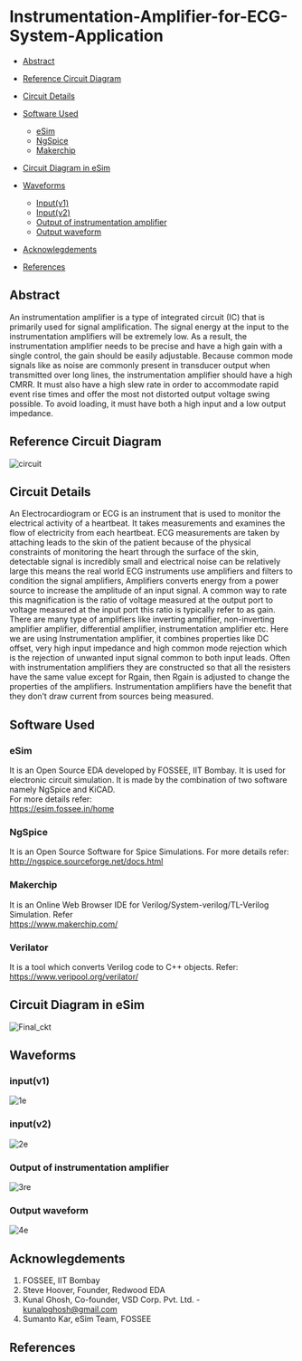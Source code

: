 # Instrumentation-Amplifier-for-ECG-System-Application
- [Abstract](#abstract)
- [Reference Circuit Diagram](#reference-circuit-diagram)
- [Circuit Details](#circuit-details)
- [Software Used](#software-used)
    * [eSim](#esim)
    * [NgSpice](#ngspice)
    * [Makerchip](#makerchip)
- [Circuit Diagram in eSim](#circuit-diagram-in-esim)
- [Waveforms](#waveforms)
    * [Input(v1)](#input(v1))
    * [Input(v2)](#input(v2))
    * [Output of instrumentation amplifier](#Output-of-instrumentation-amplifier)
    *  [Output waveform](#Output-waveform)
   
    
- [Acknowlegdements](#acknowlegdements)
- [References](#references)


## Abstract
An instrumentation amplifier is a type of integrated circuit (IC) that is primarily used for signal amplification. The signal energy at the input to the instrumentation amplifiers will be extremely low. As a result, the instrumentation amplifier needs to be precise and have a high gain with a single control, the gain should be easily adjustable. Because common mode signals like as noise are commonly present in transducer output when transmitted over long lines, the instrumentation
amplifier should have a high CMRR. It must also have a high slew rate in order to accommodate rapid event rise times and offer the most not distorted output voltage swing possible. To avoid loading, it must have both a high input and a low output impedance.

## Reference Circuit Diagram
![circuit](https://user-images.githubusercontent.com/100235259/157100627-ee1e69b2-949e-40b9-909d-6d1bfde5adfa.png)

## Circuit Details
An Electrocardiogram or ECG is an instrument that is used
to monitor the electrical activity of a heartbeat. It takes
measurements and examines the flow of electricity from each
heartbeat. ECG measurements are taken by attaching leads to
the skin of the patient because of the physical constraints of
monitoring the heart through the surface of the skin, detectable signal is incredibly small and electrical noise can
be relatively large this means the real world ECG
instruments use amplifiers and filters to condition the signal
amplifiers, Amplifiers converts energy from a power source
to increase the amplitude of an input signal. A common way
to rate this magnification is the ratio of voltage measured at
the output port to voltage measured at the input port this ratio
is typically refer to as gain. There are many type of
amplifiers like inverting amplifier, non-inverting amplifier
amplifier, differential amplifier, instrumentation amplifier
etc. Here we are using Instrumentation amplifier, it combines
properties like DC offset, very high input impedance and
high common mode rejection which is the rejection of
unwanted input signal common to both input leads. Often
with instrumentation amplifiers they are constructed so that
all the resisters have the same value except for Rgain, then
Rgain is adjusted to change the properties of the amplifiers. Instrumentation amplifiers have the benefit that they don’t
draw current from sources being measured.

## Software Used
### eSim
It is an Open Source EDA developed by FOSSEE, IIT Bombay. It is used for electronic circuit simulation. It is made by the combination of two software namely NgSpice and KiCAD.
</br>
For more details refer:
</br>
https://esim.fossee.in/home
### NgSpice
It is an Open Source Software for Spice Simulations. For more details refer:
</br>
http://ngspice.sourceforge.net/docs.html
### Makerchip
It is an Online Web Browser IDE for Verilog/System-verilog/TL-Verilog Simulation. Refer
</br> https://www.makerchip.com/
### Verilator
It is a tool which converts Verilog code to C++ objects. Refer:
https://www.veripool.org/verilator/

## Circuit Diagram in eSim
![Final_ckt](https://user-images.githubusercontent.com/100235259/157101943-f156ef70-877e-4498-ac0e-3bbbd83adfc6.PNG)

## Waveforms
### input(v1)
![1e](https://user-images.githubusercontent.com/100235259/157104919-fec3a4b0-6351-4ea4-ae20-3b06053c5a0a.PNG)

### input(v2)


![2e](https://user-images.githubusercontent.com/100235259/157104968-702e4667-c762-4d53-8258-8f33a9184df7.PNG)
### Output of instrumentation amplifier
![3re](https://user-images.githubusercontent.com/100235259/157105291-d28960c9-0003-4bbd-a284-edf966c6d947.PNG)
### Output waveform
![4e](https://user-images.githubusercontent.com/100235259/157105475-b33f0393-aa6b-404f-8dcb-bd124feace7e.PNG)


## Acknowlegdements
1. FOSSEE, IIT Bombay
2. Steve Hoover, Founder, Redwood EDA
3. Kunal Ghosh, Co-founder, VSD Corp. Pvt. Ltd. - kunalpghosh@gmail.com
4. Sumanto Kar, eSim Team, FOSSEE
## References
